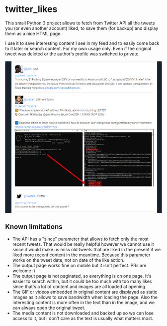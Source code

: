 # twitter_likes

This small Python 3 project allows to fetch from Twitter API all the tweets you (or even another account) liked, 
to save them (for backup) and display them as a nice HTML page.

I use it to save interesting content I see in my feed and to easily come back to it later or search content. For my own usage only.
Even if the original tweet was deleted or the author's profile was switched to private.

![result screenshot](screenshot.png)

## Known limitations
* The API has a "since" parameter that allows to fetch only the most recent tweets. That would be really helpful however we cannot use it since it would make us miss old tweets that are liked in the present if we liked more recent content in the meantime. Because this parameter works on the tweet date, not on date of the like action.
* The output page works fine on mobile but it isn't perfect. PRs are welcome :)
* The output page is not paginated, so everything is on one page. It's easier to search within, but it could be too much with too many likes since that's a lot of content and images are all loaded at opening.
* The GIF or videos embedded in original content are displayed as static images as it allows to save bandwidth when loading the page. Also the interesting content is more often in the text than in the image, and we can always open the original tweet.
* The media content is not downloaded and backed up so we can lose access to it, but I don't care as the text is usually what matters most.